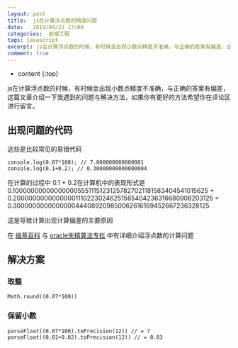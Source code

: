 ```yaml
---
layout: post
title:  js在计算浮点数的精度问题
date:   2019/04/22 17:09
categories:  前端工程
tags: javascript 
excerpt: js在计算浮点数的时候，有时候会出现小数点精度不准确，与正确的答案有偏差，这篇文章介绍一下我遇到的问题与解决方法，如果你有更好的方法希望你在评论区进行留言。  出现问题的代码  这些是比较常见的易错代码  console.log(0.07*100); // 7.000000000000001   console.log(0.1+0.2); // 0.30000000000000004   在计算的
comment: true
---
```

* content
{:top}

js在计算浮点数的时候，有时候会出现小数点精度不准确，与正确的答案有偏差，这篇文章介绍一下我遇到的问题与解决方法，如果你有更好的方法希望你在评论区进行留言。

<h2>出现问题的代码</h2>

这些是比较常见的易错代码

<pre><code class="language-javascript ">console.log(0.07*100); // 7.000000000000001  
console.log(0.1+0.2); // 0.30000000000000004
</code></pre>

在计算的过程中
0.1 + 0.2在计算机中的表现形式是0.1000000000000000055511151231257827021181583404541015625 + 0.200000000000000011102230246251565404236316680908203125 = 0.3000000000000000444089209850062616169452667236328125

这是导致计算出现计算偏差的主要原因

在 <a href="https://en.wikipedia.org/wiki/IEEE_floating_point#Basic_formats">维基百科</a> 与 <a href="http://docs.oracle.com/cd/E19957-01/806-3568/ncg_goldberg.html">oracle失精算法专栏</a> 中有详细介绍浮点数的计算问题

<h2>解决方案</h2>

<h3>取整</h3>

<pre><code class="language-javascript ">Math.round((0.07*100))
</code></pre>

<h3>保留小数</h3>

<pre><code class="language-javascript ">parseFloat((0.07*100).toPrecision(12)) // = 7  
parseFloat((0.01+0.02).toPrecision(12)) // = 0.03
</code></pre>
    